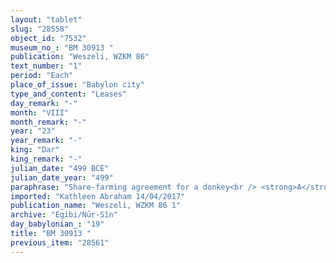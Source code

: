 ```yaml
---
layout: "tablet"
slug: "28558"
object_id: "7532"
museum_no_: "BM 30913 "
publication: "Weszeli, WZKM 86"
text_number: "1"
period: "Each"
place_of_issue: "Babylon city"
type_and_content: "Leases"
day_remark: "-"
month: "VIII"
month_remark: "-"
year: "23"
year_remark: "-"
king: "Dar"
king_remark: "-"
julian_date: "499 BCE"
julian_date_year: "499"
paraphrase: "Share-farming agreement for a donkey<br /> <strong>A</strong> allows <strong>B</strong> to use (lit. &ldquo;gives&rdquo;) his non-marked (<em>&scaron;amātu</em>) donkey mare and her suckling (<em>&scaron;a &scaron;izbu</em>) foal in return for a share (<em>ana zitti</em>) in the profits produced with the animals. His share is fixed at 1/3 mina of medium-quality silver, of which 1/8 is alloy. He has not yet received (<em>mahāru</em>) the silver from<strong> B</strong>. The share-farming agreement will run for 6 years, during which <strong>B</strong> guarantees (<em>na&scaron;&ucirc;</em>) for the caretaking (<em>suddudu</em>), the fodder (<em>rītu</em>) and the guarding (<em>maṣṣartu</em>) during day and night of these animals. The two hold equal shares (<em>ahātu</em>) in offspring (<em>tamlittu</em>) and donkey foals (<em>mūru</em>). Names of 6 witnesses and the scribe: Nidinti-Bēl /Marduk-nāṣir//Eppe&scaron;-ilī. An additional, 7<sup>th</sup> witness is listed after the place and date of issue.<br /> &nbsp;<br /> <strong>A</strong> = Marduk-nāṣir-apli/Itti-Marduk-balāṭu//Egibi; <strong>B</strong> = Nab&ucirc;-aplu-iddin/Gimillu/Iranni"
imported: "Kathleen Abraham 14/04/2017"
publication_name: "Weszeli, WZKM 86 1"
archive: "Egibi/Nūr-Sîn"
day_babylonian_: "19"
title: "BM 30913 "
previous_item: "28561"
---
```

